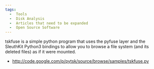 ```yaml
---
tags:
  -  Tools
  -  Disk Analysis
  -  Articles that need to be expanded
  -  Open Source Software 
---
```

tskfuse is a simple python program that uses the pyfuse layer and the
SleuthKit Python3 bindings to allow you to browse a file system (and its
deleted files) as if it were mounted.

- <http://code.google.com/p/pytsk/source/browse/samples/tskfuse.py>